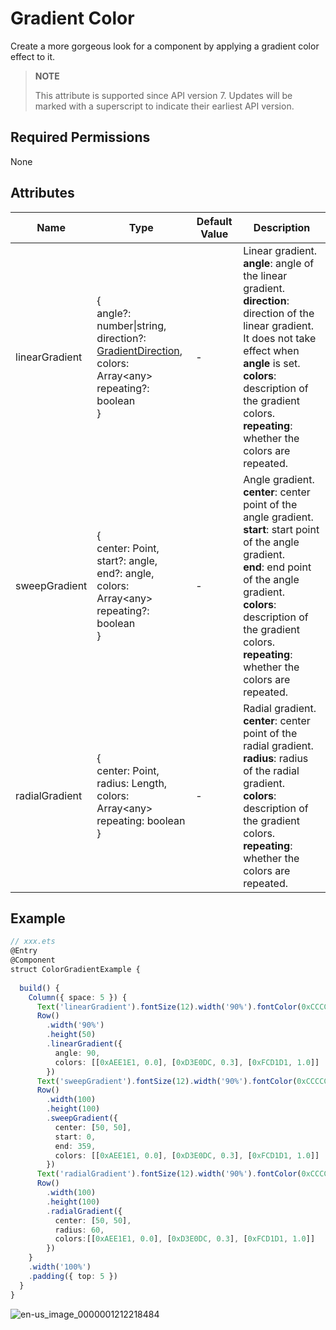 # Gradient Color

Create a more gorgeous look for a component by applying a gradient color effect to it.

>  **NOTE**
>
> This attribute is supported since API version 7. Updates will be marked with a superscript to indicate their earliest API version.


## Required Permissions

None


## Attributes


| Name| Type| Default Value| Description|
| -------- | -------- | -------- | -------- |
| linearGradient | {<br/>angle?: number\|string,<br/>direction?: [GradientDirection](ts-appendix-enums.md#gradientdirection),<br/>colors: Array&lt;any&gt;<br/>repeating?: boolean<br/>} | - | Linear gradient.<br>**angle**: angle of the linear gradient.<br>**direction**: direction of the linear gradient. It does not take effect when **angle** is set.<br>**colors**: description of the gradient colors.<br>**repeating**: whether the colors are repeated.|
| sweepGradient | {<br/>center: Point,<br/>start?: angle,<br/>end?: angle,<br/>colors: Array&lt;any&gt;<br/>repeating?: boolean<br/>} | - | Angle gradient.<br>**center**: center point of the angle gradient.<br>**start**: start point of the angle gradient.<br>**end**: end point of the angle gradient.<br>**colors**: description of the gradient colors.<br>**repeating**: whether the colors are repeated.|
| radialGradient | {<br/>center: Point,<br/>radius: Length,<br/>colors: Array&lt;any&gt;<br/>repeating: boolean<br/>} | - | Radial gradient.<br>**center**: center point of the radial gradient.<br>**radius**: radius of the radial gradient.<br>**colors**: description of the gradient colors.<br>**repeating**: whether the colors are repeated.|


## Example

```ts
// xxx.ets
@Entry
@Component
struct ColorGradientExample {
  
  build() {
    Column({ space: 5 }) {
      Text('linearGradient').fontSize(12).width('90%').fontColor(0xCCCCCC)
      Row()
        .width('90%')
        .height(50)
        .linearGradient({
          angle: 90,
          colors: [[0xAEE1E1, 0.0], [0xD3E0DC, 0.3], [0xFCD1D1, 1.0]]
        })
      Text('sweepGradient').fontSize(12).width('90%').fontColor(0xCCCCCC)
      Row()
        .width(100)
        .height(100)
        .sweepGradient({
          center: [50, 50],
          start: 0,
          end: 359,
          colors: [[0xAEE1E1, 0.0], [0xD3E0DC, 0.3], [0xFCD1D1, 1.0]]
        })
      Text('radialGradient').fontSize(12).width('90%').fontColor(0xCCCCCC)
      Row()
        .width(100)
        .height(100)
        .radialGradient({
          center: [50, 50],
          radius: 60,
          colors:[[0xAEE1E1, 0.0], [0xD3E0DC, 0.3], [0xFCD1D1, 1.0]]
        })
    }
    .width('100%')
    .padding({ top: 5 })
  }
}
```

![en-us_image_0000001212218484](figures/en-us_image_0000001212218484.png)
